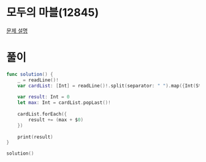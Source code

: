# 모두의 마블(12845)
[문제 설명](https://www.acmicpc.net/problem/12845)

# 풀이
```swift
func solution() {
    _ = readLine()!
    var cardList: [Int] = readLine()!.split(separator: " ").map({Int(String($0))!}).sorted(by: <)
    
    var result: Int = 0
    let max: Int = cardList.popLast()!
    
    cardList.forEach({
        result += (max + $0)
    })
    
    print(result)
}

solution()
```